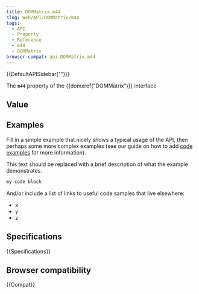 ```yaml
---
title: DOMMatrix.m44
slug: Web/API/DOMMatrix/m44
tags:
  - API
  - Property
  - Reference
  - m44
  - DOMMatrix
browser-compat: api.DOMMatrix.m44
---
```

{{DefaultAPISidebar("")}}

The **`m44`** property of the {{domxref("DOMMatrix")}} interface 

## Value



## Examples

Fill in a simple example that nicely shows a typical usage of the API, then perhaps some more complex examples (see our guide on how to add [code examples](/en-US/docs/MDN/Contribute/Structures/Code_examples) for more information).

This text should be replaced with a brief description of what the example demonstrates.

```js
my code block
```

And/or include a list of links to useful code samples that live elsewhere:

*   x
*   y
*   z

## Specifications

{{Specifications}}

## Browser compatibility

{{Compat}}


